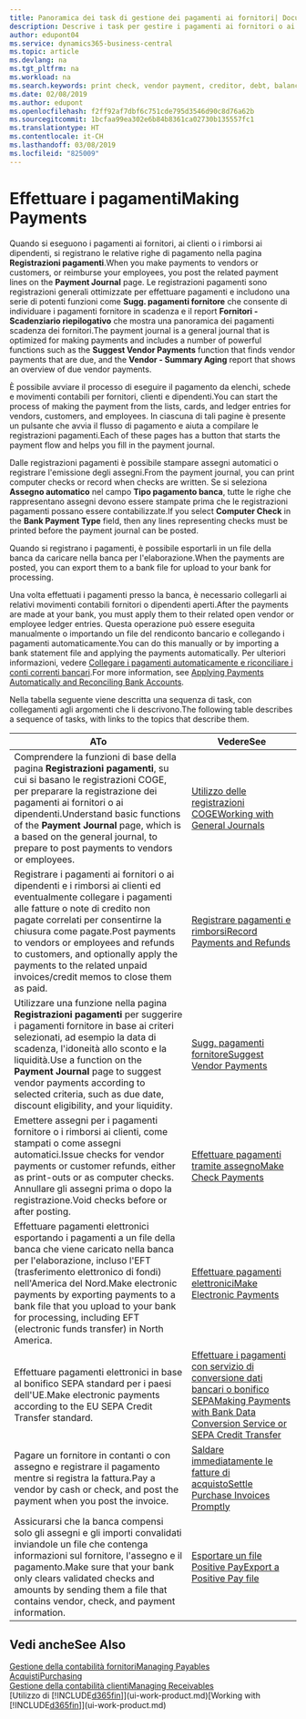 ```yaml
---
title: Panoramica dei task di gestione dei pagamenti ai fornitori| Documenti Microsoft
description: Descrive i task per gestire i pagamenti ai fornitori o ai creditori, inclusa la registrazione delle righe di pagamento e la visualizzazione di una panoramica del saldo dovuto.
author: edupont04
ms.service: dynamics365-business-central
ms.topic: article
ms.devlang: na
ms.tgt_pltfrm: na
ms.workload: na
ms.search.keywords: print check, vendor payment, creditor, debt, balance due, AP
ms.date: 02/08/2019
ms.author: edupont
ms.openlocfilehash: f2ff92af7dbf6c751cde795d3546d90c8d76a62b
ms.sourcegitcommit: 1bcfaa99ea302e6b84b8361ca02730b135557fc1
ms.translationtype: HT
ms.contentlocale: it-CH
ms.lasthandoff: 03/08/2019
ms.locfileid: "825009"
---
```

# <a name="making-payments"></a><span data-ttu-id="90a94-103">Effettuare i pagamenti</span><span class="sxs-lookup"><span data-stu-id="90a94-103">Making Payments</span></span>

<span data-ttu-id="90a94-104">Quando si eseguono i pagamenti ai fornitori, ai clienti o i rimborsi ai dipendenti, si registrano le relative righe di pagamento nella pagina **Registrazioni pagamenti**.</span><span class="sxs-lookup"><span data-stu-id="90a94-104">When you make payments to vendors or customers, or reimburse your employees, you post the related payment lines on the **Payment Journal** page.</span></span> <span data-ttu-id="90a94-105">Le registrazioni pagamenti sono registrazioni generali ottimizzate per effettuare pagamenti e includono una serie di potenti funzioni come **Sugg. pagamenti fornitore** che consente di individuare i pagamenti fornitore in scadenza e il report **Fornitori - Scadenziario riepilogativo** che mostra una panoramica dei pagamenti scadenza dei fornitori.</span><span class="sxs-lookup"><span data-stu-id="90a94-105">The payment journal is a general journal that is optimized for making payments and includes a number of powerful functions such as the **Suggest Vendor Payments** function that finds vendor payments that are due, and the **Vendor - Summary Aging** report that shows an overview of due vendor payments.</span></span>  

<span data-ttu-id="90a94-106">È possibile avviare il processo di eseguire il pagamento da elenchi, schede e movimenti contabili per fornitori, clienti e dipendenti.</span><span class="sxs-lookup"><span data-stu-id="90a94-106">You can start the process of making the payment from the lists, cards, and ledger entries for vendors, customers, and employees.</span></span> <span data-ttu-id="90a94-107">In ciascuna di tali pagine è presente un pulsante che avvia il flusso di pagamento e aiuta a compilare le registrazioni pagamenti.</span><span class="sxs-lookup"><span data-stu-id="90a94-107">Each of these pages has a button that starts the payment flow and helps you fill in the payment journal.</span></span>  

<span data-ttu-id="90a94-108">Dalle registrazioni pagamenti è possibile stampare assegni automatici o registrare l'emissione degli assegni.</span><span class="sxs-lookup"><span data-stu-id="90a94-108">From the payment journal, you can print computer checks or record when checks are written.</span></span> <span data-ttu-id="90a94-109">Se si seleziona **Assegno automatico** nel campo **Tipo pagamento banca**, tutte le righe che rappresentano assegni devono essere stampate prima che le registrazioni pagamenti possano essere contabilizzate.</span><span class="sxs-lookup"><span data-stu-id="90a94-109">If you select **Computer Check** in the **Bank Payment Type** field, then any lines representing checks must be printed before the payment journal can be posted.</span></span>

<span data-ttu-id="90a94-110">Quando si registrano i pagamenti, è possibile esportarli in un file della banca da caricare nella banca per l'elaborazione.</span><span class="sxs-lookup"><span data-stu-id="90a94-110">When the payments are posted, you can export them to a bank file for upload to your bank for processing.</span></span>

<span data-ttu-id="90a94-111">Una volta effettuati i pagamenti presso la banca, è necessario collegarli ai relativi movimenti contabili fornitori o dipendenti aperti.</span><span class="sxs-lookup"><span data-stu-id="90a94-111">After the payments are made at your bank, you must apply them to their related open vendor or employee ledger entries.</span></span> <span data-ttu-id="90a94-112">Questa operazione può essere eseguita manualmente o importando un file del rendiconto bancario e collegando i pagamenti automaticamente.</span><span class="sxs-lookup"><span data-stu-id="90a94-112">You can do this manually or by importing a bank statement file and applying the payments automatically.</span></span> <span data-ttu-id="90a94-113">Per ulteriori informazioni, vedere [Collegare i pagamenti automaticamente e riconciliare i conti correnti bancari](receivables-apply-payments-auto-reconcile-bank-accounts.md).</span><span class="sxs-lookup"><span data-stu-id="90a94-113">For more information, see [Applying Payments Automatically and Reconciling Bank Accounts](receivables-apply-payments-auto-reconcile-bank-accounts.md).</span></span>

<span data-ttu-id="90a94-114">Nella tabella seguente viene descritta una sequenza di task, con collegamenti agli argomenti che li descrivono.</span><span class="sxs-lookup"><span data-stu-id="90a94-114">The following table describes a sequence of tasks, with links to the topics that describe them.</span></span>

| <span data-ttu-id="90a94-115">A</span><span class="sxs-lookup"><span data-stu-id="90a94-115">To</span></span> | <span data-ttu-id="90a94-116">Vedere</span><span class="sxs-lookup"><span data-stu-id="90a94-116">See</span></span> |
| --- | --- |
|<span data-ttu-id="90a94-117">Comprendere la funzioni di base della pagina **Registrazioni pagamenti**, su cui si basano le registrazioni COGE, per preparare la registrazione dei pagamenti ai fornitori o ai dipendenti.</span><span class="sxs-lookup"><span data-stu-id="90a94-117">Understand basic functions of the **Payment Journal** page, which is a based on the general journal, to prepare to post payments to vendors or employees.</span></span>|[<span data-ttu-id="90a94-118">Utilizzo delle registrazioni COGE</span><span class="sxs-lookup"><span data-stu-id="90a94-118">Working with General Journals</span></span>](ui-work-general-journals.md)|
|<span data-ttu-id="90a94-119">Registrare i pagamenti ai fornitori o ai dipendenti e i rimborsi ai clienti ed eventualmente collegare i pagamenti alle fatture o note di credito non pagate correlati per consentirne la chiusura come pagate.</span><span class="sxs-lookup"><span data-stu-id="90a94-119">Post payments to vendors or employees and refunds to customers, and optionally apply the payments to the related unpaid invoices/credit memos to close them as paid.</span></span>|[<span data-ttu-id="90a94-120">Registrare pagamenti e rimborsi</span><span class="sxs-lookup"><span data-stu-id="90a94-120">Record Payments and Refunds</span></span>](payables-how-post-payments-refunds.md)|
| <span data-ttu-id="90a94-121">Utilizzare una funzione nella pagina **Registrazioni pagamenti** per suggerire i pagamenti fornitore in base ai criteri selezionati, ad esempio la data di scadenza, l'idoneità allo sconto e la liquidità.</span><span class="sxs-lookup"><span data-stu-id="90a94-121">Use a function on the **Payment Journal** page to suggest vendor payments according to selected criteria, such as due date, discount eligibility, and your liquidity.</span></span> |[<span data-ttu-id="90a94-122">Sugg. pagamenti fornitore</span><span class="sxs-lookup"><span data-stu-id="90a94-122">Suggest Vendor Payments</span></span>](payables-how-suggest-vendor-payments.md) |
| <span data-ttu-id="90a94-123">Emettere assegni per i pagamenti fornitore o i rimborsi ai clienti, come stampati o come assegni automatici.</span><span class="sxs-lookup"><span data-stu-id="90a94-123">Issue checks for vendor payments or customer refunds, either as print-outs or as computer checks.</span></span> <span data-ttu-id="90a94-124">Annullare gli assegni prima o dopo la registrazione.</span><span class="sxs-lookup"><span data-stu-id="90a94-124">Void checks before or after posting.</span></span> |[<span data-ttu-id="90a94-125">Effettuare pagamenti tramite assegno</span><span class="sxs-lookup"><span data-stu-id="90a94-125">Make Check Payments</span></span>](payables-how-work-checks.md) |
|<span data-ttu-id="90a94-126">Effettuare pagamenti elettronici esportando i pagamenti a un file della banca che viene caricato nella banca per l'elaborazione, incluso l'EFT (trasferimento elettronico di fondi) nell'America del Nord.</span><span class="sxs-lookup"><span data-stu-id="90a94-126">Make electronic payments by exporting payments to a bank file that you upload to your bank for processing, including EFT (electronic funds transfer) in North America.</span></span> |[<span data-ttu-id="90a94-127">Effettuare pagamenti elettronici</span><span class="sxs-lookup"><span data-stu-id="90a94-127">Make Electronic Payments</span></span>](payables-how-export-payments-bank-file.md)|
|<span data-ttu-id="90a94-128">Effettuare pagamenti elettronici in base al bonifico SEPA standard per i paesi dell'UE.</span><span class="sxs-lookup"><span data-stu-id="90a94-128">Make electronic payments according to the EU SEPA Credit Transfer standard.</span></span>|[<span data-ttu-id="90a94-129">Effettuare i pagamenti con servizio di conversione dati bancari o bonifico SEPA</span><span class="sxs-lookup"><span data-stu-id="90a94-129">Making Payments with Bank Data Conversion Service or SEPA Credit Transfer</span></span>](finance-make-payments-with-bank-data-conversion-service-or-sepa-credit-transfer.md)|
| <span data-ttu-id="90a94-130">Pagare un fornitore in contanti o con assegno e registrare il pagamento mentre si registra la fattura.</span><span class="sxs-lookup"><span data-stu-id="90a94-130">Pay a vendor by cash or check, and post the payment when you post the invoice.</span></span> |[<span data-ttu-id="90a94-131">Saldare immediatamente le fatture di acquisto</span><span class="sxs-lookup"><span data-stu-id="90a94-131">Settle Purchase Invoices Promptly</span></span>](finance-how-to-settle-purchase-invoices-promptly.md) |
| <span data-ttu-id="90a94-132">Assicurarsi che la banca compensi solo gli assegni e gli importi convalidati inviandole un file che contenga informazioni sul fornitore, l'assegno e il pagamento.</span><span class="sxs-lookup"><span data-stu-id="90a94-132">Make sure that your bank only clears validated checks and amounts by sending them a file that contains vendor, check, and payment information.</span></span> |[<span data-ttu-id="90a94-133">Esportare un file Positive Pay</span><span class="sxs-lookup"><span data-stu-id="90a94-133">Export a Positive Pay file</span></span>](finance-how-positive-pay.md) |

## <a name="see-also"></a><span data-ttu-id="90a94-134">Vedi anche</span><span class="sxs-lookup"><span data-stu-id="90a94-134">See Also</span></span>
[<span data-ttu-id="90a94-135">Gestione della contabilità fornitori</span><span class="sxs-lookup"><span data-stu-id="90a94-135">Managing Payables</span></span>](payables-manage-payables.md)  
[<span data-ttu-id="90a94-136">Acquisti</span><span class="sxs-lookup"><span data-stu-id="90a94-136">Purchasing</span></span>](purchasing-manage-purchasing.md)  
[<span data-ttu-id="90a94-137">Gestione della contabilità clienti</span><span class="sxs-lookup"><span data-stu-id="90a94-137">Managing Receivables</span></span>](receivables-manage-receivables.md)  
<span data-ttu-id="90a94-138">[Utilizzo di [!INCLUDE[d365fin](includes/d365fin_md.md)]](ui-work-product.md)</span><span class="sxs-lookup"><span data-stu-id="90a94-138">[Working with [!INCLUDE[d365fin](includes/d365fin_md.md)]](ui-work-product.md)</span></span>  
